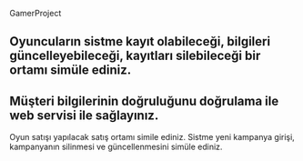 GamerProject <br/>
## Oyuncuların sistme kayıt olabileceği, bilgileri güncelleyebileceği, kayıtları silebileceği bir ortamı simüle ediniz.
## Müşteri bilgilerinin doğruluğunu doğrulama ile web servisi ile sağlayınız.

Oyun satışı yapılacak satış ortamı simile ediniz.
Sistme yeni kampanya girişi, kampanyanın silinmesi ve güncellenmesini simüle ediniz.
